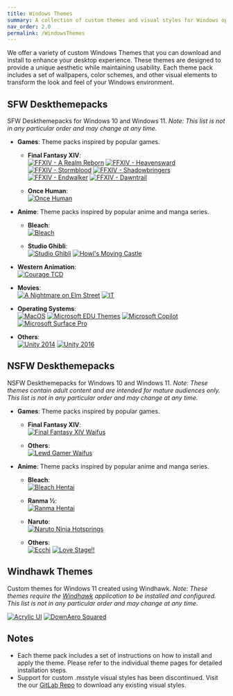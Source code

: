 ```yaml
---
title: Windows Themes
summary: A collection of custom themes and visual styles for Windows operating systems.
nav_order: 2.0
permalink: /WindowsThemes
---
```


We offer a variety of custom Windows Themes that you can download and install to enhance your desktop experience. These themes are designed to provide a unique aesthetic while maintaining usability. Each theme pack includes a set of wallpapers, color schemes, and other visual elements to transform the look and feel of your Windows environment.

## SFW Deskthemepacks

SFW Deskthemepacks for Windows 10 and Windows 11. *Note: This list is not in any particular order and may change at any time.*

- **Games**: Theme packs inspired by popular games.

    - **Final Fantasy XIV**:  
    [![FFXIV - A Realm Reborn](https://img.shields.io/badge/Final%20Fantasy%20XIV%20A%20Realm%20Reborn-black?style=plastic&logoColor=vlue&logoSize=auto&labelColor=blue&color=black&cacheSeconds=3600)](https://the-back-room.info/WindowsThemes/Deskthemepacks/FFXIVARealmReborn) [![FFXIV - Heavensward](https://img.shields.io/badge/Final%20Fantasy%20XIV%20Heavensward-black?style=plastic&logoColor=vlue&logoSize=auto&labelColor=blue&color=black&cacheSeconds=3600)](https://the-back-room.info/WindowsThemes/Deskthemepacks/FFXIVHeavensward) [![FFXIV - Stormblood](https://img.shields.io/badge/Final%20Fantasy%20XIV%20Stormblood-black?style=plastic&logoColor=vlue&logoSize=auto&labelColor=blue&color=black&cacheSeconds=3600)](https://the-back-room.info/WindowsThemes/Deskthemepacks/FFXIVStormblood) [![FFXIV - Shadowbringers](https://img.shields.io/badge/Final%20Fantasy%20XIV%20Shadowbringers-black?style=plastic&logoColor=vlue&logoSize=auto&labelColor=blue&color=black&cacheSeconds=3600)](https://the-back-room.info/WindowsThemes/Deskthemepacks/FFXIVShadowbringers) [![FFXIV - Endwalker](https://img.shields.io/badge/Final%20Fantasy%20XIV%20Endwalker-black?style=plastic&logoColor=vlue&logoSize=auto&labelColor=blue&color=black&cacheSeconds=3600)](https://the-back-room.info/WindowsThemes/Deskthemepacks/FFXIVEW) [![FFXIV - Dawntrail](https://img.shields.io/badge/Final%20Fantasy%20XIV%20Dawntrail-black?style=plastic&logoColor=vlue&logoSize=auto&labelColor=blue&color=black&cacheSeconds=3600)](https://the-back-room.info/WindowsThemes/Deskthemepacks/FFXIVDawntrail)

    - **Once Human**:  
    [![Once Human](https://img.shields.io/badge/Once%20Human-black?style=plastic&logoColor=vlue&logoSize=auto&labelColor=blue&color=black&cacheSeconds=3600)](https://the-back-room.info/WindowsThemes/Deskthemepacks/OnceHuman)

- **Anime**: Theme packs inspired by popular anime and manga series.

    - **Bleach**:  
    [![Bleach](https://img.shields.io/badge/Bleach-black?style=plastic&logoColor=vlue&logoSize=auto&labelColor=blue&color=black&cacheSeconds=3600)](https://the-back-room.info/WindowsThemes/Deskthemepacks/BLEACH)

    - **Studio Ghibli**:  
    [![Studio Ghibli](https://img.shields.io/badge/Studio%20Ghibli-black?style=plastic&logoColor=vlue&logoSize=auto&labelColor=blue&color=black&cacheSeconds=3600)](https://the-back-room.info/WindowsThemes/Deskthemepacks/StudioGhibli) [![Howl's Moving Castle](https://img.shields.io/badge/Howl's%20Moving%20Castle-black?style=plastic&logoColor=vlue&logoSize=auto&labelColor=blue&color=black&cacheSeconds=3600)](https://the-back-room.info/WindowsThemes/Deskthemepacks/HowlsMovingCastle)

- **Western Animation**:  
[![Courage TCD](https://img.shields.io/badge/Courage%20TCD-black?style=plastic&logoColor=vlue&logoSize=auto&labelColor=blue&color=black&cacheSeconds=3600)](https://the-back-room.info/WindowsThemes/Deskthemepacks/CourageTCD)

- **Movies**:  
[![A Nightmare on Elm Street](https://img.shields.io/badge/A%20Nightmare%20on%20Elm%20Street-black?style=plastic&logoColor=vlue&logoSize=auto&labelColor=blue&color=black&cacheSeconds=3600)](https://the-back-room.info/WindowsThemes/Deskthemepacks/ANightmareOnElmStreet) [![IT](https://img.shields.io/badge/IT-black?style=plastic&logoColor=vlue&logoSize=auto&labelColor=blue&color=black&cacheSeconds=3600)](https://the-back-room.info/WindowsThemes/Deskthemepacks/IT)

- **Operating Systems**:  
[![MacOS](https://img.shields.io/badge/MacOS-black?style=plastic&logoColor=vlue&logoSize=auto&labelColor=blue&color=black&cacheSeconds=3600)](https://the-back-room.info/WindowsThemes/Deskthemepacks/MacOS) [![Microsoft EDU Themes](https://img.shields.io/badge/Microsoft%20EDU%20Themes-black?style=plastic&logoColor=vlue&logoSize=auto&labelColor=blue&color=black&cacheSeconds=3600)](https://the-back-room.info/WindowsThemes/Deskthemepacks/MicrosoftEDUThemes) [![Microsoft Copilot](https://img.shields.io/badge/Microsoft%20Copilot-black?style=plastic&logoColor=vlue&logoSize=auto&labelColor=blue&color=black&cacheSeconds=3600)](https://the-back-room.info/WindowsThemes/Deskthemepacks/MicrosoftCopilot) [![Microsoft Surface Pro](https://img.shields.io/badge/Microsoft%20Surface%20Pro-black?style=plastic&logoColor=vlue&logoSize=auto&labelColor=blue&color=black&cacheSeconds=3600)](https://the-back-room.info/WindowsThemes/Deskthemepacks/MicrosoftSurfacePro)

- **Others**:  
[![Unity 2014](https://img.shields.io/badge/Unity%202014-black?style=plastic&logoColor=vlue&logoSize=auto&labelColor=blue&color=black&cacheSeconds=3600)](https://the-back-room.info/WindowsThemes/Deskthemepacks/Unity2014) [![Unity 2016](https://img.shields.io/badge/Unity%202016-black?style=plastic&logoColor=vlue&logoSize=auto&labelColor=blue&color=black&cacheSeconds=3600)](https://the-back-room.info/WindowsThemes/Deskthemepacks/Unity2016)

## NSFW Deskthemepacks

NSFW Deskthemepacks for Windows 10 and Windows 11. *Note: These themes contain adult content and are intended for mature audiences only. This list is not in any particular order and may change at any time.*

- **Games**: Theme packs inspired by popular games.

    - **Final Fantasy XIV**:  
    [![Final Fantasy XIV Waifus](https://img.shields.io/badge/Final%20Fantasy%20XIV%20Waifus-black?style=plastic&logoColor=vlue&logoSize=auto&labelColor=blue&color=black&cacheSeconds=3600)](https://the-back-room.info/WindowsThemes/Deskthemepacks/FinalFantasyXIVWaifus)

    - **Others**:  
    [![Lewd Gamer Waifus](https://img.shields.io/badge/Lewd%20Gamer%20Waifus-black?style=plastic&logoColor=vlue&logoSize=auto&labelColor=blue&color=black&cacheSeconds=3600)](https://the-back-room.info/WindowsThemes/Deskthemepacks/LewdGamerWaifus)
        
- **Anime**: Theme packs inspired by popular anime and manga series.

    - **Bleach**:  
    [![Bleach Hentai](https://img.shields.io/badge/Bleach%20Hentai-black?style=plastic&logoColor=vlue&logoSize=auto&labelColor=blue&color=black&cacheSeconds=3600)](https://the-back-room.info/WindowsThemes/Deskthemepacks/BLEACHHentai)

    - **Ranma ½**:  
    [![Ranma Hentai](https://img.shields.io/badge/Ranma%20Hentai-black?style=plastic&logoColor=vlue&logoSize=auto&labelColor=blue&color=black&cacheSeconds=3600)](https://the-back-room.info/WindowsThemes/Deskthemepacks/RanmaHentai)

    - **Naruto**:  
    [![Naruto Ninja Hotsprings](https://img.shields.io/badge/Naruto%20Ninja%20Hotsprings-black?style=plastic&logoColor=vlue&logoSize=auto&labelColor=blue&color=black&cacheSeconds=3600)](https://the-back-room.info/WindowsThemes/Deskthemepacks/NarutoNinjaHotsprings)

    - **Others**:  
    [![Ecchi](https://img.shields.io/badge/Ecchi-black?style=plastic&logoColor=vlue&logoSize=auto&labelColor=blue&color=black&cacheSeconds=3600)](https://the-back-room.info/WindowsThemes/Deskthemepacks/Ecchi) [![Love Stage!!](https://img.shields.io/badge/Love%20Stage!!-black?style=plastic&logoColor=vlue&logoSize=auto&labelColor=blue&color=black&cacheSeconds=3600)](https://the-back-room.info/WindowsThemes/Deskthemepacks/LoveStage)


## Windhawk Themes

Custom themes for Windows 11 created using Windhawk. *Note: These themes require the [Windhawk](https://windhawk.net) application to be installed and configured. This list is not in any particular order and may change at any time.*

[![Acrylic UI](https://img.shields.io/badge/Acrylic%20UI-black?style=plastic&logoColor=vlue&logoSize=auto&labelColor=blue&color=black&cacheSeconds=3600)](https://the-back-room.info/WindowsThemes/WindhawkThemes/AcrylicUI) [![DownAero Squared](https://img.shields.io/badge/DownAero%20Squared-black?style=plastic&logoColor=vlue&logoSize=auto&labelColor=blue&color=black&cacheSeconds=3600)](https://the-back-room.info/WindowsThemes/WindhawkThemes/DownAeroSquared)

## Notes

- Each theme pack includes a set of instructions on how to install and apply the theme. Please refer to the individual theme pages for detailed installation steps.
- Support for custom .msstyle visual styles has been discontinued. Visit the our [GitLab Repo](https://gitlab.com/the-back-room/) to download any existing visual styles.